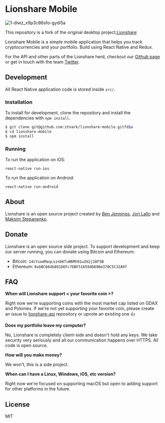 # Lionshare Mobile

![1-diwz_x9p3c86sfo-gydi5a](http://imgur.com/a/cSQ1)

This repository is a fork of the original desktop project,[Lionshare](https://github.com/lionsharecapital/lionshare-desktop)

Lionshare Mobile is a simple mobile application that helps you track cryptocurrencies and
your portfolio. Build using React Native and Redux.

For the API and other parts of the Lionshare herd, checkout our [Github page](https://github.com/lionsharecapital)
or get in touch with the team [Twitter](https://twitter.com/getlionshare).

## Development

All React Native application code is stored inside `src/`.

### Installation

To install for development, clone the repository and install the dependencies with `npm install`.

```bash
$ git clone git@github.com:ztnark/lionshare-mobile.gitfd$a
$ cd lionshare-mobile
$ npm install
```

### Running

To run the application on iOS:

```
react-native run-ios
```

To run the application on Android:

```
react-native run-android
```

## About

Lionshare is an open source project created by [Ben Jennings](https://twitter.com/benjennin_gs), [Jori Lallo](https://twitter.com/jorilallo) and [Maksim Stepanenko](https://twitter.com/maksim_s).

## Donate

Lionshare is an open source side project. To support development and keep our server running, you can donate using Bitcoin and Ethereum:

- Bitcoin: `14cYsomReqcsznbKTuW6Mh91uZm2j2AF5B`
- Ethereum: `0xbBC664b891D6Fc7EBF516594D690e370C5C32A9f`

## FAQ

**When will Lionshare support < your favorite coin >?**

Right now we're supporting coins with the most market cap listed on GDAX and Poloniex. If we're not yet supporting your favorite coin, please create an issue to [lionshare-api](https://github.com/lionsharecapital/lionshare-api/issues) repository or upvote an existing one :+1:

**Does my portfolio leave my computer?**

No, Lionshare is completely client-side and doesn't hold any keys. We take security very seriously and all our communication happens over HTTPS. All code is open source.

**How will you make money?**

We won't, this is a side project.

**When can I have a Linux, Windows, iOS, etc version?**

Right now we're focused on supporting macOS but open to adding support for other platforms in the future.

## License

MIT
